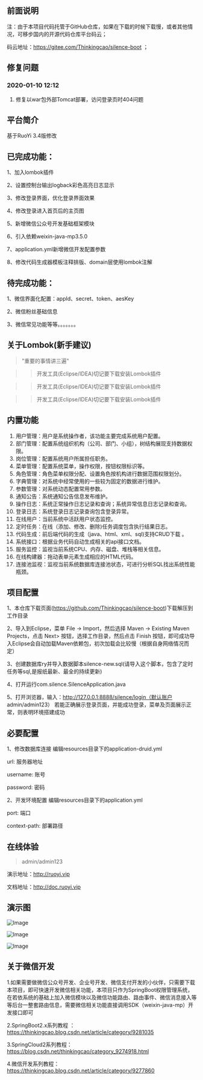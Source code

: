 ## 前面说明
注：由于本项目代码托管于GitHub仓库，如果在下载的时候下载慢，或者其他情况，可移步国内的开源代码仓库平台码云；

码云地址：https://gitee.com/Thinkingcao/silence-boot ；

## 修复问题
### 2020-01-10 12:12
1. 修复以war包外部Tomcat部署，访问登录页时404问题      

## 平台简介
基于RuoYi 3.4版修改

## 已完成功能：

1、加入lombok插件

2、设置控制台输出logback彩色高亮日志显示

3、修改登录界面，优化登录界面效果

4、修改登录进入首页后的主页图

5、新增微信公众号开发基础框架模块

6、引入依赖weixin-java-mp3.5.0

7、application.yml新增微信开发配置参数

8、修改代码生成器模板注释排版、domain层使用lombok注解

## 待完成功能：
1、微信界面化配置：appId、secret、token、aesKey

2、微信粉丝基础信息

3、微信常见功能等等。。。。。。。


## 关于Lombok(新手建议)
>"重要的事情讲三遍"

>>开发工具(Eclipse/IDEA)切记要下载安装Lombok插件

>>开发工具(Eclipse/IDEA)切记要下载安装Lombok插件

>>开发工具(Eclipse/IDEA)切记要下载安装Lombok插件



## 内置功能

1.  用户管理：用户是系统操作者，该功能主要完成系统用户配置。
2.  部门管理：配置系统组织机构（公司、部门、小组），树结构展现支持数据权限。
3.  岗位管理：配置系统用户所属担任职务。
4.  菜单管理：配置系统菜单，操作权限，按钮权限标识等。
5.  角色管理：角色菜单权限分配、设置角色按机构进行数据范围权限划分。
6.  字典管理：对系统中经常使用的一些较为固定的数据进行维护。
7.  参数管理：对系统动态配置常用参数。
8.  通知公告：系统通知公告信息发布维护。
9.  操作日志：系统正常操作日志记录和查询；系统异常信息日志记录和查询。
10. 登录日志：系统登录日志记录查询包含登录异常。
11. 在线用户：当前系统中活跃用户状态监控。
12. 定时任务：在线（添加、修改、删除)任务调度包含执行结果日志。
13. 代码生成：前后端代码的生成（java、html、xml、sql)支持CRUD下载 。
14. 系统接口：根据业务代码自动生成相关的api接口文档。
15. 服务监控：监视当前系统CPU、内存、磁盘、堆栈等相关信息。
16. 在线构建器：拖动表单元素生成相应的HTML代码。
17. 连接池监视：监视当前系统数据库连接池状态，可进行分析SQL找出系统性能瓶颈。

## 项目配置
1、本仓库下载页面(https://github.com/Thinkingcao/silence-boot)下载解压到工作目录

2、导入到Eclipse，菜单 File -> Import，然后选择 Maven -> Existing Maven Projects，点击 Next> 按钮，选择工作目录，然后点击 Finish 按钮，即可成功导入Eclipse会自动加载Maven依赖包，初次加载会比较慢（根据自身网络情况而定）

3、创建数据库ry并导入数据脚本silence-new.sql(请导入这个脚本，包含了定时任务等sql,是报纸最新、最全的持续更新)

4、打开运行com.silence.SilenceApplication.java

5、打开浏览器，输入：http://127.0.0.1:8888/silence/login（默认账户 admin/admin123）
若能正确展示登录页面，并能成功登录，菜单及页面展示正常，则表明环境搭建成功


## 必要配置
1、修改数据库连接
编辑resources目录下的application-druid.yml

url: 服务器地址

username: 账号

password: 密码


2、开发环境配置
编辑resources目录下的application.yml

port: 端口

context-path: 部署路径 

## 在线体验
>admin/admin123

演示地址：http://ruoyi.vip

文档地址：http://doc.ruoyi.vip

## 演示图
![Image](https://github.com/Thinkingcao/silence-boot/blob/master/doc/screenshot/login-new.png)

![Image](https://github.com/Thinkingcao/silence-boot/blob/master/doc/screenshot/wechat-new.png)

![Image](https://github.com/Thinkingcao/silence-boot/blob/master/doc/screenshot/entity.png)

## 关于微信开发
1.如果需要做微信公众号开发、企业号开发、微信支付开发的小伙伴，只需要下载本项目，即可快速开发微信相关功能，本项目只作为SpringBoot权限管理系统，在若依系统的基础上加入微信模块以及微信功能路由、路由事件、微信消息接入等等后台一整套路由信息，需要微信相关功能直接调用SDK（weixin-java-mp）开发接口即可

2.SpringBoot2.x系列教程 ：https://thinkingcao.blog.csdn.net/article/category/9281035

3.SpringCloud2系列教程：https://blog.csdn.net/thinkingcao/category_9274918.html

4.微信开发系列教程：https://thinkingcao.blog.csdn.net/article/category/9277860

